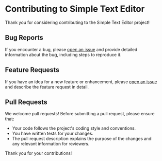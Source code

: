 # Contributing to Simple Text Editor

Thank you for considering contributing to the Simple Text Editor project!

## Bug Reports

If you encounter a bug, please [open an issue](link-to-issue-tracker) and provide detailed information about the bug, including steps to reproduce it.

## Feature Requests

If you have an idea for a new feature or enhancement, please [open an issue](link-to-issue-tracker) and describe the feature request in detail.

## Pull Requests

We welcome pull requests! Before submitting a pull request, please ensure that:
- Your code follows the project's coding style and conventions.
- You have written tests for your changes.
- The pull request description explains the purpose of the changes and any relevant information for reviewers.

Thank you for your contributions!
